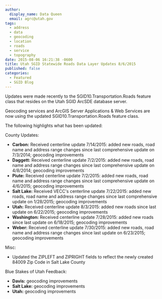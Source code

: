 ```yaml
---
author:
  display_name: Data Queen
  email: agrc@utah.gov
tags:
  - address
  - data
  - geocoding
  - location
  - roads
  - service
  - topography
date: 2015-08-06 16:21:38 -0600
title: Utah SGID Statewide Roads Data Layer Updates 8/6/2015
published: false
categories:
  - Featured
  - SGID Blog
---
```

Updates were made recently to the SGID10.Transportation.Roads feature class that resides on the Utah SGID ArcSDE database server.

Geocoding services and ArcGIS Server Applications & Web Services are now using the updated SGID10.Transportation.Roads feature class.

The following highlights what has been updated:

County Updates:

- **Carbon:** Received centerline update 7/14/2015: added new roads, road name and address range changes since last comprehensive update on 7/3/2014; geocoding improvements
- **Daggett:** Received centerline update 7/2/2015: added new roads, road name and address range changes since last comprehensive update on 4/8/2014; geocoding improvements
- **Piute:** Received centerline update 7/2/2015: added new roads, road name and address range changes since last comprehensive update on 4/6/2015; geocoding improvements
- **Salt Lake:** Received VECC's centerline update 7/22/2015: added new roads, road name and address range changes since last comprehensive update on 1/28/2015; geocoding improvements
- **Utah:** Received centerline update 8/3/2015: added new roads since last update on 6/22/2015; geocoding improvements
- **Washington:** Received centerline update 7/28/2015: added new roads since last update on 6/18/2015; geocoding improvements
- **Weber:** Received centerline update 7/30/2015: added new roads, road name and address range changes since last update on 6/23/2015; geocoding improvements

Misc:

- Updated the ZIPLEFT and ZIPRIGHT fields to reflect the newly created 84009 Zip Code in Salt Lake County

Blue Stakes of Utah Feedback:

- **Davis:** geocoding improvements
- **Salt Lake:** geocoding improvements
- **Utah:** geocoding improvements
